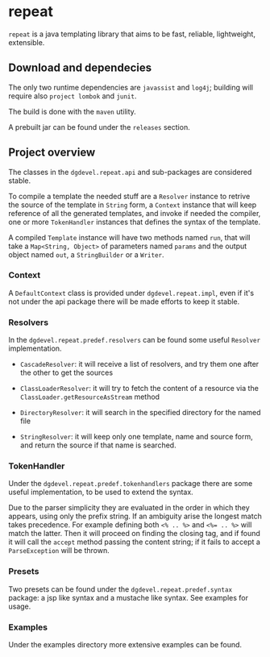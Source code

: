 # repeat

`repeat` is a java templating library that aims to be fast, reliable, lightweight, extensible.

## Download and dependecies

The only two runtime dependencies are `javassist` and `log4j`; building will require also `project lombok` and `junit`.

The build is done with the `maven` utility.

A prebuilt jar can be found under the `releases` section.

## Project overview

The classes in the `dgdevel.repeat.api` and sub-packages are considered stable.

To compile a template the needed stuff are a `Resolver` instance to retrive the source of the template in `String` form, a `Context` instance that will keep reference of all the generated templates, and invoke if needed the compiler, one or more `TokenHandler` instances that defines the syntax of the template.

A compiled `Template` instance will have two methods named `run`, that will take a `Map<String, Object>` of parameters named `params` and the output object named `out`, a `StringBuilder` or a `Writer`.

### Context

A `DefaultContext` class is provided under `dgdevel.repeat.impl`, even if it's not under the api package there will be made efforts to keep it stable.

### Resolvers

In the `dgdevel.repeat.predef.resolvers` can be found some useful `Resolver` implementation.

- `CascadeResolver`: it will receive a list of resolvers, and try them one after the other to get the sources

- `ClassLoaderResolver`: it will try to fetch the content of a resource via the `ClassLoader.getResourceAsStream` method

- `DirectoryResolver`: it will search in the specified directory for the named file

- `StringResolver`: it will keep only one template, name and source form, and return the source if that name is searched.

### TokenHandler

Under the `dgdevel.repeat.predef.tokenhandlers` package there are some useful implementation, to be used to extend the syntax.

Due to the parser simplicity they are evaluated in the order in which they appears, using only the prefix string. If an ambiguity arise the longest match takes precedence. For example defining both `<% .. %>` and `<%= .. %>` will match the latter. Then it will proceed on finding the closing tag, and if found it will call the `accept` method passing the content string; if it fails to accept a `ParseException` will be thrown.

### Presets

Two presets can be found under the `dgdevel.repeat.predef.syntax` package: a jsp like syntax and a mustache like syntax. See examples for usage.

### Examples
Under the examples directory more extensive examples can be found.
